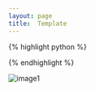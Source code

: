 ```yaml
---
layout: page
title:  Template
---
```





{% highlight python %}



{% endhighlight %}


![image1]()